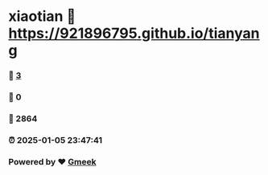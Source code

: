 # xiaotian :link: https://921896795.github.io/tianyang 
### :page_facing_up: [3](https://921896795.github.io/tianyang/tag.html) 
### :speech_balloon: 0 
### :hibiscus: 2864 
### :alarm_clock: 2025-01-05 23:47:41 
### Powered by :heart: [Gmeek](https://github.com/Meekdai/Gmeek)
